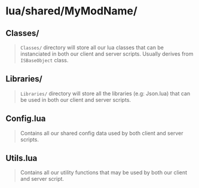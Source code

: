 # lua/shared/MyModName/

## Classes/

> `Classes/` directory will store all our lua classes that can be instanciated in both our client and server scripts.
> Usually derives from `ISBaseObject` class.

## Libraries/

> `Libraries/` directory will store all the libraries (e.g: Json.lua) that can be used in both our client and server scripts.

## Config.lua

> Contains all our shared config data used by both client and server scripts.

## Utils.lua

> Contains all our utility functions that may be used by both our client and server script.
